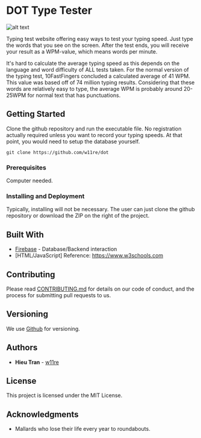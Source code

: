 # DOT Type Tester

![alt text](https://massdrop-s3.imgix.net/product-images/vortex-vibe-mechanical-keyboard/AI7B4636_copy_banner_20171227120034.jpg?auto=format&fm=jpg&fit=crop&w=955&h=289&dpr=1)

Typing test website offering easy ways to test your typing speed. Just type the words that you see on the screen. After the test ends, you will receive your result as a WPM-value, which means words per minute.

It's hard to calculate the average typing speed as this depends on the language and word difficulty of ALL tests taken. For the normal version of the typing test, 10FastFingers concluded a calculated average of 41 WPM. This value was based off of 74 million typing results. Considering that these words are relatively easy to type, the average WPM is probably around 20-25WPM for normal text that has punctuations.


## Getting Started

Clone the github repository and run the executable file. No registration actually required unless you want to record your typing speeds. At that point, you would need to setup the database yourself. 
```
git clone https://github.com/w11re/dot
```

### Prerequisites

Computer needed.

### Installing and Deployment

Typically, installing will not be necessary. The user can just clone the github repository or download the ZIP on the right of the project.

## Built With

* [Firebase](https://firebase.google.com/) - Database/Backend interaction
* [HTML/JavaScript] Reference: https://www.w3schools.com


## Contributing

Please read [CONTRIBUTING.md](https://github.com/arjun-csekar/TeamRedundancy/blob/master/CONTRIBUTING.md) for details on our code of conduct, and the process for submitting pull requests to us.

## Versioning

We use [Github](https://github.com) for versioning.

## Authors

* **Hieu Tran** - [w11re](https://github.com/w11re)


## License

This project is licensed under the MIT License.

## Acknowledgments

* Mallards who lose their life every year to roundabouts.


